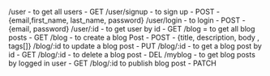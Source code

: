 /user - to get all users - GET
/user/signup - to sign up -  POST - {email,first_name, last_name, password}
/user/login - to login - POST - {email, password}
/user/:id - to get user by id - GET
/blog = to get all blog posts - GET
/blog - to create a blog Post - POST - {title, description, body , tags[]}
/blog/:id to update a blog post - PUT
/blog/:id - to get  a blog post by id - GET
/blog/:id - to delete a blog post - DEL
/myblog - to get blog posts by logged in user - GET
/blog/:id to publish blog post - PATCH
